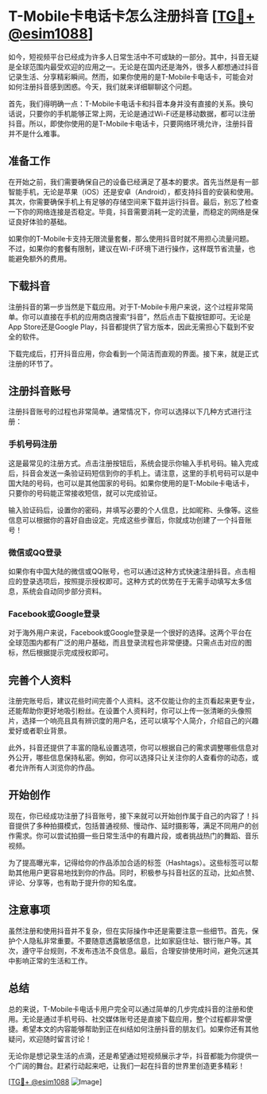 # T-Mobile卡电话卡怎么注册抖音 [[TG💪+ @esim1088](https://t.me/s/esim1088)]

如今，短视频平台已经成为许多人日常生活中不可或缺的一部分。其中，抖音无疑是全球范围内最受欢迎的应用之一。无论是在国内还是海外，很多人都想通过抖音记录生活、分享精彩瞬间。然而，如果你使用的是T-Mobile卡电话卡，可能会对如何注册抖音感到困惑。今天，我们就来详细聊聊这个问题。

首先，我们得明确一点：T-Mobile卡电话卡和抖音本身并没有直接的关系。换句话说，只要你的手机能够正常上网，无论是通过Wi-Fi还是移动数据，都可以注册抖音。所以，即使你使用的是T-Mobile卡电话卡，只要网络环境允许，注册抖音并不是什么难事。

## 准备工作

在开始之前，我们需要确保自己的设备已经满足了基本的要求。首先当然是有一部智能手机，无论是苹果（iOS）还是安卓（Android），都支持抖音的安装和使用。其次，你需要确保手机上有足够的存储空间来下载并运行抖音。最后，别忘了检查一下你的网络连接是否稳定。毕竟，抖音需要消耗一定的流量，而稳定的网络是保证良好体验的基础。

如果你的T-Mobile卡支持无限流量套餐，那么使用抖音时就不用担心流量问题。不过，如果你的套餐有限制，建议在Wi-Fi环境下进行操作，这样既节省流量，也能避免额外的费用。

## 下载抖音

注册抖音的第一步当然是下载应用。对于T-Mobile卡用户来说，这个过程非常简单。你可以直接在手机的应用商店搜索“抖音”，然后点击下载按钮即可。无论是App Store还是Google Play，抖音都提供了官方版本，因此无需担心下载到不安全的软件。

下载完成后，打开抖音应用，你会看到一个简洁而直观的界面。接下来，就是正式注册的环节了。

## 注册抖音账号

注册抖音账号的过程也非常简单。通常情况下，你可以选择以下几种方式进行注册：

### 手机号码注册

这是最常见的注册方式。点击注册按钮后，系统会提示你输入手机号码。输入完成后，抖音会发送一条验证码短信到你的手机上。请注意，这里的手机号码可以是中国大陆的号码，也可以是其他国家的号码。如果你使用的是T-Mobile卡电话卡，只要你的号码能正常接收短信，就可以完成验证。

输入验证码后，设置你的密码，并填写必要的个人信息，比如昵称、头像等。这些信息可以根据你的喜好自由设定。完成这些步骤后，你就成功创建了一个抖音账号！

### 微信或QQ登录

如果你有中国大陆的微信或QQ账号，也可以通过这种方式快速注册抖音。点击相应的登录选项后，按照提示授权即可。这种方式的优势在于无需手动填写太多信息，系统会自动同步部分资料。

### Facebook或Google登录

对于海外用户来说，Facebook或Google登录是一个很好的选择。这两个平台在全球范围内都有广泛的用户基础，而且登录流程也非常便捷。只需点击对应的图标，然后根据提示完成授权即可。

## 完善个人资料

注册完账号后，建议花些时间完善个人资料。这不仅能让你的主页看起来更专业，还能帮助你更好地吸引粉丝。在设置个人资料时，你可以上传一张清晰的头像照片，选择一个响亮且具有辨识度的用户名，还可以填写个人简介，介绍自己的兴趣爱好或者职业背景。

此外，抖音还提供了丰富的隐私设置选项，你可以根据自己的需求调整哪些信息对外公开，哪些信息保持私密。例如，你可以选择只让关注你的人查看你的动态，或者允许所有人浏览你的作品。

## 开始创作

现在，你已经成功注册了抖音账号，接下来就可以开始创作属于自己的内容了！抖音提供了多种拍摄模式，包括普通视频、慢动作、延时摄影等，满足不同用户的创作需求。你可以尝试拍摄一些日常生活中的有趣片段，或者挑战热门的舞蹈、音乐视频。

为了提高曝光率，记得给你的作品添加合适的标签（Hashtags）。这些标签可以帮助其他用户更容易地找到你的作品。同时，积极参与抖音社区的互动，比如点赞、评论、分享等，也有助于提升你的知名度。

## 注意事项

虽然注册和使用抖音并不复杂，但在实际操作中还是需要注意一些细节。首先，保护个人隐私非常重要。不要随意透露敏感信息，比如家庭住址、银行账户等。其次，遵守平台规则，不发布违法不良信息。最后，合理安排使用时间，避免沉迷其中影响正常的生活和工作。

## 总结

总的来说，T-Mobile卡电话卡用户完全可以通过简单的几步完成抖音的注册和使用。无论是通过手机号码、社交媒体账号还是直接下载应用，整个过程都非常便捷。希望本文的内容能够帮助到正在纠结如何注册抖音的朋友们。如果你还有其他疑问，欢迎随时留言讨论！

无论你是想记录生活的点滴，还是希望通过短视频展示才华，抖音都能为你提供一个广阔的舞台。赶紧行动起来吧，让我们一起在抖音的世界里创造更多精彩！

[[TG💪+ @esim1088](https://t.me/s/esim1088) ![Image](https://i.postimg.cc/4NQfJmqS/Snipaste-2025-05-13-00-14-12.png)]